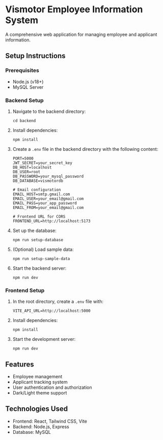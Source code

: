 # Vismotor Employee Information System

A comprehensive web application for managing employee and applicant information.

## Setup Instructions

### Prerequisites
- Node.js (v18+)
- MySQL Server

### Backend Setup
1. Navigate to the backend directory:
   ```
   cd backend
   ```

2. Install dependencies:
   ```
   npm install
   ```

3. Create a `.env` file in the backend directory with the following content:
   ```
   PORT=5000
   JWT_SECRET=your_secret_key
   DB_HOST=localhost
   DB_USER=root
   DB_PASSWORD=your_mysql_password
   DB_DATABASE=vismotordb
   
   # Email configuration
   EMAIL_HOST=smtp.gmail.com
   EMAIL_USER=your_email@gmail.com
   EMAIL_PASS=your_app_password
   EMAIL_FROM=your_email@gmail.com
   
   # Frontend URL for CORS
   FRONTEND_URL=http://localhost:5173
   ```

4. Set up the database:
   ```
   npm run setup-database
   ```

5. (Optional) Load sample data:
   ```
   npm run setup-sample-data
   ```

6. Start the backend server:
   ```
   npm run dev
   ```

### Frontend Setup
1. In the root directory, create a `.env` file with:
   ```
   VITE_API_URL=http://localhost:5000
   ```

2. Install dependencies:
   ```
   npm install
   ```

3. Start the development server:
   ```
   npm run dev
   ```

## Features
- Employee management
- Applicant tracking system
- User authentication and authorization
- Dark/Light theme support

## Technologies Used
- Frontend: React, Tailwind CSS, Vite
- Backend: Node.js, Express
- Database: MySQL
